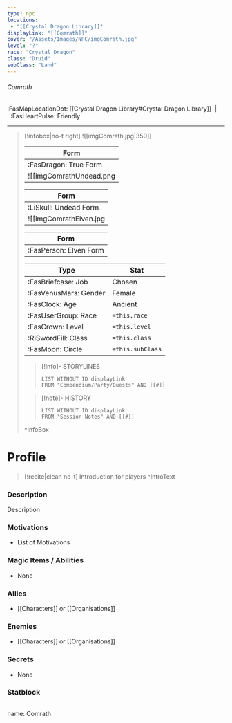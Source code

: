 ```yaml
---
type: npc
locations:
 - "[[Crystal Dragon Library]]"
displayLink: "[[Comrath]]"
cover: "/Assets/Images/NPC/imgComrath.jpg"
level: "?"
race: "Crystal Dragon"
class: "Druid"
subClass: "Land"
---
```

###### Comrath
<span class="sub2">:FasMapLocationDot: [[Crystal Dragon Library#Crystal Dragon Library]]&nbsp;&nbsp;|&nbsp;&nbsp;:FasHeartPulse: Friendly </span>
___

> [!infobox|no-t right]
> ![[imgComrath.jpg|350]]
> 
> | Form |
> | ---- |
> | :FasDragon: True Form |
> ![[imgComrathUndead.png|350]]
> 
> | Form |
> | ---- |
> | :LiSkull: Undead Form |
> ![[imgComrathElven.jpg|350]]
> 
> | Form |
> | ---- |
> | :FasPerson: Elven Form |
> 
> | Type | Stat |
> | ---- | ---- |
> | :FasBriefcase: Job |  Chosen |
> | :FasVenusMars: Gender | Female |
> | :FasClock: Age | Ancient |
> |  :FasUserGroup: Race |  `=this.race` |
> | :FasCrown: Level   | `=this.level` |
> | :RiSwordFill: Class |  `=this.class`|
> | :FasMoon: Circle |  `=this.subClass`|
>
>> [!info]- STORYLINES
>>```dataview
>>LIST WITHOUT ID displayLink
>>FROM "Compendium/Party/Quests" AND [[#]]
>
>>[!note]- HISTORY
>>```dataview
>>LIST WITHOUT ID displayLink
>>FROM "Session Notes" AND [[#]]
>
>^InfoBox

# Profile

> [!recite|clean no-t]
>	Introduction for players
>^IntroText

### Description
Description

### Motivations
- List of Motivations

### Magic Items / Abilities
- None

### Allies
- [[Characters]] or [[Organisations]]

### Enemies
- [[Characters]] or [[Organisations]]

### Secrets
- None

### Statblock
>```statblock
name: Comrath
>